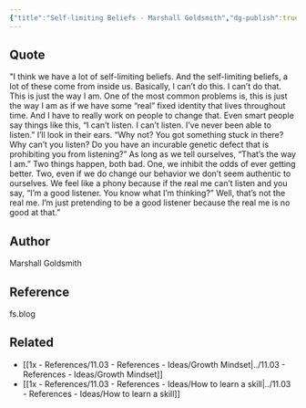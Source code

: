 ```yaml
---
{"title":"Self-limiting Beliefs - Marshall Goldsmith","dg-publish":true,"tags":null,"date created":"Tuesday, October 25th 2022, 10:58:16 pm","date modified":"Tuesday, November 8th 2022, 10:18:04 pm","permalink":"/1x-references/11-02-references-quotes/self-limiting-beliefs-marshall-goldsmith/","dgHomeLink":true,"dgPassFrontmatter":true,"dgShowBacklinks":true,"dgShowLocalGraph":false,"dgShowInlineTitle":true}
---
```



## Quote
"I think we have a lot of self-limiting beliefs. And the self-limiting beliefs, a lot of these come from inside us. Basically, I can’t do this. I can’t do that. This is just the way I am. One of the most common problems is, this is just the way I am as if we have some “real” fixed identity that lives throughout time. And I have to really work on people to change that. Even smart people say things like this, “I can’t listen. I can’t listen. I’ve never been able to listen.” I’ll look in their ears. “Why not? You got something stuck in there? Why can’t you listen? Do you have an incurable genetic defect that is prohibiting you from listening?” As long as we tell ourselves, “That’s the way I am.” Two things happen, both bad. One, we inhibit the odds of ever getting better. Two, even if we do change our behavior we don’t seem authentic to ourselves. We feel like a phony because if the real me can’t listen and you say, “I’m a good listener. You know what I’m thinking?” Well, that’s not the real me. I’m just pretending to be a good listener because the real me is no good at that.”

## Author
Marshall Goldsmith

## Reference
fs.blog

## Related
- [[1x - References/11.03 - References - Ideas/Growth Mindset|../11.03 - References - Ideas/Growth Mindset]]
- [[1x - References/11.03 - References - Ideas/How to learn a skill|../11.03 - References - Ideas/How to learn a skill]]